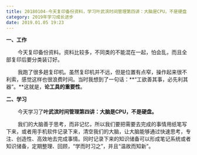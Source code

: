 ```yaml
---
title: 20180104-今天复印备份资料，学习叶武滨时间管理第四讲：大脑是CPU，不是硬盘
category: 2019年学习成长进步
date: 2019.01.05 19:23
---
```


**一、工作**  

        今天复印备份资料。资料比较多，不同类的不能混在一起，怕会乱，而且全部复印后要分类装订好。

        我跑了很多趟复印机。虽然复印机并不远，但是位置有点窄，操作起来很不利索，感觉这样也很浪费时间。当时我想到了一句话：**“工欲善其事，必先利其器”。**这就是，**论工具的重要性**。  



**二、学习**

        今天学习了**叶武滨时间管理第四讲：大脑是CPU，不是硬盘。**

        我们的大脑善于思考，而非记忆，所以我们要把需要去完成的事情用纸笔写下来，或者用手机软件记录下来，清空我们的大脑，让大脑能够通过快速思考，专注、创造性、高效地去完成事情。同时记录下来的知识储备可以形成笔记系统或者知识储备，定期整理、回顾，“学而时习之”，并且“温故而知新”。